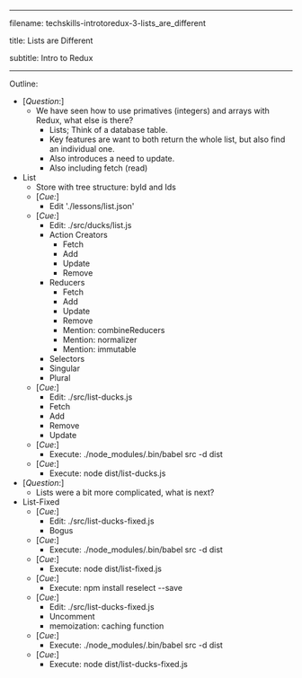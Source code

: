 ----------------------------------

filename: techskills-introtoredux-3-lists_are_different

title: Lists are Different

subtitle: Intro to Redux

----------------------------------

Outline:

  - [_Question_:]
    - We have seen how to use primatives (integers) and arrays with Redux, what else is there?
      - Lists; Think of a database table.
      - Key features are want to both return the whole list, but also find an individual one.
      - Also introduces a need to update.
      - Also including fetch (read)
  - List
    - Store with tree structure: byId and Ids
    - [_Cue:_]
      - Edit './lessons/list.json'
    - [_Cue:_]
      - Edit: ./src/ducks/list.js
      - Action Creators
        - Fetch
        - Add
        - Update
        - Remove
      - Reducers
        - Fetch
        - Add
        - Update
        - Remove
        - Mention: combineReducers
        - Mention: normalizer
        - Mention: immutable
      - Selectors
       - Singular
       - Plural
    - [_Cue:_]
      - Edit: ./src/list-ducks.js
      - Fetch
      - Add
      - Remove
      - Update
    - [_Cue_:]
      - Execute: ./node_modules/.bin/babel src -d dist
    - [_Cue_:]
      - Execute: node dist/list-ducks.js
  - [_Question_:]
    - Lists were a bit more complicated, what is next?
  - List-Fixed
    - [_Cue:_]
      - Edit: ./src/list-ducks-fixed.js
      - Bogus
    - [_Cue_:]
      - Execute: ./node_modules/.bin/babel src -d dist
    - [_Cue_:]
      - Execute: node dist/list-fixed.js
    - [_Cue_:]
      - Execute: npm install reselect --save
    - [_Cue:_]
      - Edit: ./src/list-ducks-fixed.js
      - Uncomment
      - memoization: caching function
    - [_Cue_:]
      - Execute: ./node_modules/.bin/babel src -d dist
    - [_Cue_:]
      - Execute: node dist/list-ducks-fixed.js
